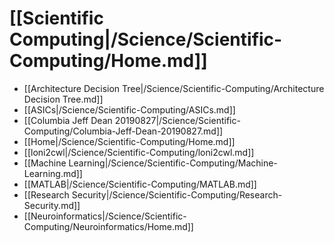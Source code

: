 # [[Scientific Computing|/Science/Scientific-Computing/Home.md]]
 * [[Architecture Decision Tree|/Science/Scientific-Computing/Architecture Decision Tree.md]]
 * [[ASICs|/Science/Scientific-Computing/ASICs.md]]
 * [[Columbia Jeff Dean 20190827|/Science/Scientific-Computing/Columbia-Jeff-Dean-20190827.md]]
 * [[Home|/Science/Scientific-Computing/Home.md]]
 * [[loni2cwl|/Science/Scientific-Computing/loni2cwl.md]]
 * [[Machine Learning|/Science/Scientific-Computing/Machine-Learning.md]]
 * [[MATLAB|/Science/Scientific-Computing/MATLAB.md]]
 * [[Research Security|/Science/Scientific-Computing/Research-Security.md]]
 * [[Neuroinformatics|/Science/Scientific-Computing/Neuroinformatics/Home.md]]
